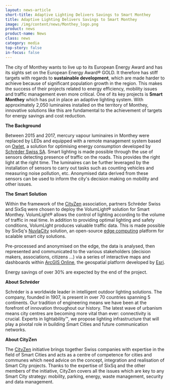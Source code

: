 ```yaml
---
layout: news-article
short-title: Adaptive Lighting Delivers Savings to Smart Monthey
title: Adaptive Lighting Delivers Savings to Smart Monthey
image: /img/content/news/Monthey_logo.png
product: news
product-name: News
class: news
category: media
top-story: false
in-focus: false
---
```


The city of Monthey wants to live up to its European Energy Award and has its sights set on the European Energy Award® GOLD. It therefore has stiff targets with regards to **sustainable development**, which are made harder to achieve because of significant population growth in the region. This makes the success of their projects related to energy efficiency, mobility issues and traffic management even more critical. One of its key projects is **Smart Monthey** which has put in place an adaptive lighting system. With approximately 2,050 luminaires installed on the territory of Monthey, innovative solutions like this are fundamental to the achievement of targets for energy savings and cost reduction.

**The Background**

Between 2015 and 2017, mercury vapour luminaires in Monthey were replaced by LEDs and equipped with a remote management system based on [Owlet](https://www.schreder.com/en/product-technical-control-system/owlet-iot), a solution for optimising energy consumption developed by [Schréder Swiss SA](https://www.schreder.com/fr-ch). Smart lighting is made possible through the use of sensors detecting presence of traffic on the roads. This provides the right light at the right time. The luminaires can be further leveraged by the installation of sensors to carry out tasks such as counting vehicles and measuring noise pollution, etc. Anonymised data derived from these sensors can be used to inform the city's decision making on mobility and other issues. 

**The Smart Solution**

Within the framework of the [CityZen](https://cityzen.ch) association, partners Schréder Swiss and SixSq were chosen to deploy the VolumLight® solution for Smart Monthey. VolumLight® allows the control of lighting according to the volume of traffic in real time. In addition to providing optimal lighting and safety conditions, VolumLight produces valuable traffic data. This is made possible by SixSq's [NuvlaCity](https://sixsq.com/solutions/nuvlacity/overview) solution, an open-source [edge computing](https://media.sixsq.com/blog/what-is-edge-computing) platform for scalable smart city solutions.

Pre-processed and anonymised on the edge, the data is analysed, then represented and communicated to the various stakeholders (decision makers, associations, citizens ...) via a series of interactive maps and dashboards within [ArcGIS Online](https://www.arcgis.com/index.html), the geospatial platform developed by [Esri](https://www.esri.com/en-us/home).

Energy savings of over 30% are expected by the end of the project.

**About Schréder**

Schréder is a worldwide leader in intelligent outdoor lighting solutions. The company, founded in 1907, is present in over 70 countries spanning 5 continents. Our tradition of engineering means we have been at the forefront of innovation throughout our history. The latest wave of urbanism means city centres are becoming more vital than ever: connectivity is crucial. Experts in lightability™, we propose lighting infrastructure that will play a pivotal role in building Smart Cities and future communication networks. 

**About CityZen**

The [CityZen](https://cityzen.ch) initiative brings together Swiss companies with expertise in the field of Smart Cities and acts as a centre of competence for cities and communes which need advice on the concept, integration and realisation of Smart City projects. Thanks to the expertise of SixSq and the other members of the initiative, CityZen covers all the issues which are key to any Smart City strategy: mobility, parking, energy, waste management, security and data management.